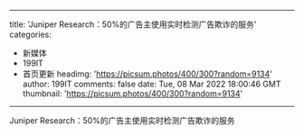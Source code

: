 
---
title: 'Juniper Research：50%的广告主使用实时检测广告欺诈的服务'
categories: 
 - 新媒体
 - 199IT
 - 首页更新
headimg: 'https://picsum.photos/400/300?random=9134'
author: 199IT
comments: false
date: Tue, 08 Mar 2022 18:00:46 GMT
thumbnail: 'https://picsum.photos/400/300?random=9134'
---

<div>   
Juniper Research：50%的广告主使用实时检测广告欺诈的服务  
</div>
            